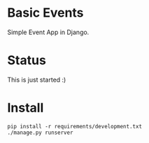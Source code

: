 # Basic Events

Simple Event App in Django.

# Status

This is just started :)

# Install

```
pip install -r requirements/development.txt
./manage.py runserver
```
